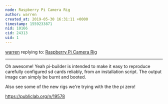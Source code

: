 ```yaml
---
node: Raspberry Pi Camera Rig
author: warren
created_at: 2019-05-30 16:31:11 +0000
timestamp: 1559233871
nid: 10166
cid: 24313
uid: 1
---
```




[warren](../profile/warren) replying to: [Raspberry Pi Camera Rig](../notes/SeanKMcGinnis/03-12-2014/raspberry-pi-camera-rig)

----
 Oh awesome! Yeah pi-builder is intended to make it easy to reproduce carefully configured sd cards reliably, from an installation script. The output image can simply be burnt and booted. 

Also see some of the new rigs we're trying with the the pi zero!

https://publiclab.org/n/19578